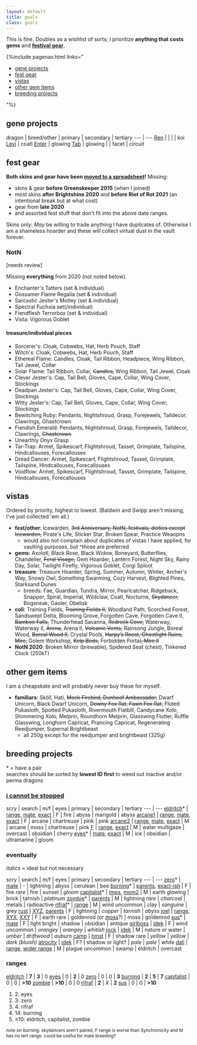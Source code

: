 ```yaml
---
layout: default
title: goals
class: goals
---
```

This is fine. Doubles as a wishlist of sorts; I prioritize **anything that costs gems** and **[festival gear](https://docs.google.com/spreadsheets/d/1-mLVoA-2ItW951fS9JMNEpV1myB50YQLFdc545EiBGU/edit?usp=sharing)**.

{%include pagenav.html links="<ul><li><a href='#gene-projects'>gene projects</a></li><li><a href='#fest-gear'>fest gear</a></li><li><a href='#vistas'>vistas</a></li><li><a href='#other-gem-items'>other gem items</a></li><li><a href='#breeding-projects'>breeding projects</a></li></ul>"%}

## gene projects

dragon | breed/other | primary | secondary | tertiary
--- | ---
[Ren](https://flightrising.com/main.php?dragon=56514106) | | | | koi
[Levi](https://flightrising.com/main.php?dragon=50610501) | coatl
[Enter](https://flightrising.com/main.php?dragon=57236211) | glowing
[Tab](https://flightrising.com/main.php?dragon=60290700) | glowing | | facet | circuit

## fest gear

<b>Both skins and gear have been [moved to a spreadsheet](https://docs.google.com/spreadsheets/d/1-mLVoA-2ItW951fS9JMNEpV1myB50YQLFdc545EiBGU/edit?usp=sharing)!</b> Missing:

- skins & gear <b>before Greenskeeper 2015</b> (when I joined)
- most skins <b>after Brightshine 2020</b> and <b>before Riot of Rot 2021</b> (an intentional break but at what cost)
- gear from <b>late 2020</b>
- and assorted fest stuff that don't fit into the above date ranges.

<span class="sc">Skins only:</span> *May* be willing to trade anything I have duplicates of. Otherwise I am a shameless hoarder and these will collect virtual dust in the vault forever.

### NotN

<span class="sc">[needs review]</span>

Missing <b>everything</b> from 2020 (not noted below).

- Enchanter's Tatters (set & individual)
- Gossamer Flame Regalia (set & individual)
- Sarcastic Jester's Motley (set & individual)
- Spectral Fuchsia set(/individual)
- Fiendflesh Terrorbox (set & individual)
- Vista: Vigorous Goblet

#### treasure/individual pieces

- Sorcerer's: Cloak, Cobwebs, Hat, Herb Pouch, Staff
- Witch's: Cloak, Cobwebs, Hat, Herb Pouch, Staff
- Ethereal Flame: Candles, Cloak, Tail Ribbon, Headpiece, Wing Ribbon, Tail Jewel, Collar
- Solar Flame: Tail Ribbon, Collar, ~~Candles,~~ Wing Ribbon, Tail Jewel, Cloak
- Clever Jester's: Cap, Tail Bell, Gloves, Cape, Collar, Wing Cover, Stockings
- Deadpan Jester's: Cap, Tail Bell, Gloves, Cape, Collar, Wing Cover, Stockings
- Witty Jester's: Cap, Tail Bell, Gloves, Cape, Collar, Wing Cover, Stockings
- Bewitching Ruby: Pendants, Nightshroud, Grasp, Forejewels, Taildecor, Clawrings, Ghastcrown
- Fiendish Emerald: Pendants, Nightshroud, Grasp, Forejewels, Taildecor, Clawrings, ~~Ghastcrown~~
- Unearthly Onyx Grasp
- Tar-Trap: Armet, Spikescarf, Flightshroud, Tasset, Grimplate, Tailspine, Hindcallouses, Forecallouses
- Dread Dancer: Armet, Spikescarf, Flightshroud, Tasset, Grimplate, Tailspine, Hindcallouses, Forecallouses
- Voidflow: Armet, Spikescarf, Flightshroud, Tasset, Grimplate, Tailspine, Hindcallouses, Forecallouses

## vistas

Ordered by priority, highest to lowest. (Baldwin and Swipp aren't missing, I've just collected 'em all.)

- <b>fest/other</b>: Icewarden, ~~3rd Anniversary, NotN, festivals, deities except Icewarden,~~ Pirate's Life, Sticker Star, Broken Spear, Practice Weaopns
	- would also not complain about duplicates of vistas I have applied, for vaulting purposes, but ^those are preferred
- <b>gems</b>: Axolotl, Black Rose, Black Widow, Boneyard, Butterflies, Chandelier, ~~Feral Visage,~~ Gem Hoarder, Lantern Forest, Night Sky, Rainy Day, Solar, Twilight Firefly, Vigorous Goblet, Corgi Sploot
- <b>treasure</b>: Treasure Hoarder, Spring, Summer, Autumn, Winter, Archer's Way, Snowy Owl, Something Swarming, Cozy Harvest, Blighted Pines, Starksand Dunes
	- breeds: Fae, Guardian, Tundra, Mirror, Pearlcatcher, Ridgeback, Snapper, Spiral, Imperial, Wildclaw, Coatl, Nocturne, ~~Skydancer,~~ Bogsneak, Gaoler, Obelisk
- <b>coli</b>: Training Fields, ~~Training Fields II,~~ Woodland Path, Scorched Forest, Sandswept Delta, Blooming Grove, Forgotten Cave, Forgotten Cave II, ~~Bamboo Falls,~~ Thunderhead Savanna, ~~Redrock Cove,~~ Waterway, Waterway II, ~~Arena,~~ Arena II, ~~Volcanic Vents,~~ Rainsong Jungle, Boreal Wood, ~~Boreal Wood II,~~ Crystal Pools, ~~Harpy’s Roost, Ghostlight Ruins, Mire,~~ Golem Workshop, ~~Kelp Beds,~~ Forbidden Portal~~, Mire II~~
- <b>NotN 2020</b>: Broken Mirror (brewable), Spidered Seat (chest), Tinkered Clock (250kT)

## other gem items

I am a cheapskate and will probably never buy these for myself.

<!-- - <b>apparel</b>: currently none, keeping this section in case it becomes relevant again anyway-->
- <b>familiars</b>: Sköll, Hati, ~~Mock Firebird, Dunhoof Ambassador,~~ Dwarf Unicorn, Black Dwarf Unicorn, ~~Downy Fox Rat, Fawn Fox Rat,~~ Fluted Pukasloth, Spotted Pukasloth, Rivermouth Flatbill, Candycane Xolo, Shimmering Xolo, Melprin, Roundhorn Melprin, Glasswing Flutter, Ruffle Glasswing, Longhorn Capricat, Prancing Capricat, Regenerating Reedjumper, Supernal Brightbeast
	- all 250g except for the reedjumper and brightbeast (325g)

## breeding projects

\* = have a pair  
searches should be sorted by <b>lowest ID first</b> to weed out inactive and/or perma dragons

### [i cannot be stopped](https://flightrising.com/main.php?p=lair&id=154165&tab=dragon&did=24247054)

scry | search | m/f | eyes | primary | secondary | tertiary
--- | ---
[eldritch](https://www1.flightrising.com/scrying/predict?breed=3&gender=1&age=1&bodygene=23&body=96&winggene=23&wings=75&tertgene=15&tert=96&element=11&eyetype=0)\* | [range](https://www1.flightrising.com/auction-house/buy/realm/dragons?d_body_range=126-28&d_wings_range=167-172&d_tert_range=126-28&collapse=1), [mate](https://www1.flightrising.com/search/dragons?sort=id_desc&name=&exalted=0&progen=&breed=&bodygene=&winggene=&tertgene=&gender=1&body=&wings=&tert=96&element=&body_range=96-28&wings_range=75-84&tert_range=&age=&rtb=&gen1=&pattern=&id_length=&level_min=&level_max=&eyetype=&hibernal_cooldown_status=&ancient=&named=&hibernal=&sort=id_desc&collapse=1), [exact](https://www1.flightrising.com/search/dragons?sort=id_desc&name=&exalted=0&progen=&breed=&bodygene=&winggene=&tertgene=&gender=&body=96&wings=75&tert=&element=&body_range=&wings_range=&tert_range=&age=&rtb=&gen1=&pattern=XYX&id_length=&level_min=&level_max=&eyetype=&hibernal_cooldown_status=&ancient=&named=&hibernal=&sort=id_desc&collapse=1) | F |  fire | abyss | marigold | abyss
[arcane1](https://www1.flightrising.com/scrying/predict?breed=17&gender=1&age=1&bodygene=29&body=155&winggene=28&wings=66&tertgene=26&tert=66&element=9&eyetype=0) | [range](https://www1.flightrising.com/auction-house/buy/realm/dragons?d_body_range=130-123&d_wings_range=160-85&d_tert_range=160-85&collapse=1), [mate](https://www1.flightrising.com/search/dragons?sort=id_desc&name=&exalted=0&progen=&breed=&bodygene=&winggene=&tertgene=&gender=0&body=&wings=&tert=66&element=&body_range=155-123&wings_range=66-85&tert_range=&age=&rtb=&gen1=&pattern=&id_length=&level_min=&level_max=&eyetype=&hibernal_cooldown_status=&ancient=&named=&hibernal=&sort=id_desc), [exact](https://www1.flightrising.com/search/dragons?sort=id_desc&name=&exalted=0&progen=&breed=&bodygene=&winggene=&tertgene=&gender=&body=155&wings=66&tert=&element=&body_range=&wings_range=&tert_range=&age=&rtb=&gen1=&pattern=XYY&id_length=&level_min=&level_max=&eyetype=&hibernal_cooldown_status=&ancient=&named=&hibernal=&sort=id_desc&collapse=1) | F | arcane | chartreuse | pink | pink
[arcane2](https://www1.flightrising.com/scrying/predict?breed=17&gender=0&age=1&bodygene=29&body=115&winggene=29&wings=155&tertgene=26&tert=66&element=9&eyetype=0) | [range](https://www1.flightrising.com/auction-house/buy/realm/dragons?d_body_range=173-93&d_wings_range=130-123&d_tert_range=160-85&collapse=1), [mate](https://www1.flightrising.com/search/dragons?sort=id_desc&name=&exalted=0&progen=&breed=17&bodygene=&winggene=&tertgene=&gender=1&body=115&wings=155&tert=&element=&body_range=&wings_range=&tert_range=66-65&age=&rtb=&gen1=&pattern=&id_length=&level_min=&level_max=&eyetype=&hibernal_cooldown_status=&ancient=&named=&hibernal=&sort=id_desc), [exact](https://www1.flightrising.com/search/dragons?sort=id_desc&name=&exalted=0&progen=&breed=&bodygene=&winggene=&tertgene=&gender=&body=115&wings=155&tert=66&element=&body_range=&wings_range=&tert_range=&age=&rtb=&gen1=&pattern=&id_length=&level_min=&level_max=&eyetype=&hibernal_cooldown_status=&ancient=&named=&hibernal=&sort=id_desc&collapse=1) | M | arcane | moss | chartreuse | pink
[F](https://www1.flightrising.com/scrying/predict?breed=18&gender=0&age=1&bodygene=47&body=126&winggene=54&wings=10&tertgene=42&tert=116&element=4&eyetype=5) | [range](https://www1.flightrising.com/auction-house/buy/realm/dragons?d_body_range=23-26&d_wings_range=70-11&d_tert_range=169-161&collapse=1), [exact](https://www1.flightrising.com/search/dragons?sort=id_desc&name=&exalted=0&progen=&breed=&bodygene=&winggene=&tertgene=&gender=&body=126&wings=10&tert=116&element=&body_range=&wings_range=&tert_range=&age=&rtb=&gen1=&pattern=&id_length=&level_min=&level_max=&eyetype=&hibernal_cooldown_status=&ancient=&named=&hibernal=&sort=id_desc&collapse=1) | M | water multigaze | overcast | obsidian | cherry
[eyes](https://www1.flightrising.com/scrying/predict?breed=7&gender=0&age=1&bodygene=18&body=10&winggene=5&wings=90&tertgene=24&tert=98&element=6&eyetype=8)\* | [mate](https://www1.flightrising.com/search/dragons?sort=id_desc&name=&exalted=0&progen=&breed=&bodygene=&winggene=&tertgene=&gender=1&body=10&wings=90&tert=98&element=&body_range=&wings_range=&tert_range=&age=&rtb=&gen1=&pattern=&id_length=&level_min=&level_max=&eyetype=&hibernal_cooldown_status=&ancient=&named=&hibernal=&silhouette_unlocked=&sort=id_desc&nocollapse=1), [exact](https://www1.flightrising.com/search/dragons?sort=id_desc&name=&exalted=0&progen=&breed=&bodygene=&winggene=&tertgene=&gender=&body=10&wings=90&tert=98&element=&body_range=&wings_range=&tert_range=&age=&rtb=&gen1=&pattern=&id_length=&level_min=&level_max=&eyetype=&hibernal_cooldown_status=&ancient=&named=&hibernal=&sort=id_desc&nocollapse=1) | M | ice | obsidian | ultramarine | gloom

### eventually

<i>italics</i> = ideal but not necessary

scry | search | m/f | eyes | primary | secondary | tertiary
--- | ---
[zero](https://www1.flightrising.com/scrying/predict?breed=13&gender=0&age=1&bodygene=15&body=96&winggene=20&wings=117&tertgene=5&tert=3&element=5&eyetype=0)\* | [mate](https://www1.flightrising.com/search/dragons?sort=id_desc&name=&exalted=0&progen=&breed=&bodygene=&winggene=&tertgene=&gender=1&body=96&wings=117&tert=3&element=&body_range=&wings_range=&tert_range=&age=&rtb=&gen1=&pattern=&id_length=&level_min=&level_max=&eyetype=&hibernal_cooldown_status=&ancient=&named=&hibernal=&silhouette_unlocked=&sort=id_desc&nocollapse=1) | - | lightning | abyss | cerulean | bee
[burning](https://www1.flightrising.com/scrying/predict?breed=18&gender=1&age=1&bodygene=56&body=48&winggene=56&wings=172&tertgene=48&tert=98&element=11&eyetype=3)\* | [parents](https://www1.flightrising.com/auction-house/buy/realm/dragons?d_body_range=133-158&d_wings_range=84-105&d_tert_range=91-8&nocollapse=1&collapse=1), [exact-ish](https://www1.flightrising.com/search/dragons?sort=id_desc&name=&exalted=0&progen=&breed=&bodygene=&winggene=&tertgene=&gender=&body=48&wings=172&tert=&element=&body_range=&wings_range=&tert_range=146-8&age=&rtb=&gen1=&pattern=&id_length=&level_min=&level_max=&eyetype=&hibernal_cooldown_status=&ancient=&named=&hibernal=&silhouette_unlocked=&sort=id_desc&nocollapse=1) | F | fire <i>rare</i> | fire | sunset | <i>gloom</i>
[capitalist](https://www1.flightrising.com/scrying/predict?breed=8&gender=0&age=1&bodygene=24&body=107&winggene=17&wings=124&tertgene=21&tert=4&element=1&eyetype=7)\* | [imps](https://www1.flightrising.com/search/dragons?sort=id_desc&name=&exalted=0&progen=&breed=8&bodygene=&winggene=&tertgene=&gender=&body=107&wings=124&tert=&element=&body_range=&wings_range=&tert_range=&age=&rtb=&gen1=&pattern=&id_length=&level_min=&level_max=&eyetype=&hibernal_cooldown_status=&ancient=&named=&hibernal=&silhouette_unlocked=&sort=id_desc), [mom2](https://www1.flightrising.com/search/dragons?sort=id_desc&name=&exalted=0&progen=&breed=8&bodygene=&winggene=&tertgene=&gender=1&body=107&wings=124&tert=&element=&body_range=&wings_range=&tert_range=&age=&rtb=&gen1=&pattern=&id_length=&level_min=&level_max=&eyetype=&hibernal_cooldown_status=&ancient=&named=&hibernal=&silhouette_unlocked=&sort=id_desc) | M | earth glowing | brick | tarnish | *platinum*
[zombie](https://www1.flightrising.com/scrying/predict?breed=14&gender=0&age=1&bodygene=57&body=7&winggene=17&wings=140&tertgene=6&tert=130&element=5&eyetype=3)\* | [parents](https://www1.flightrising.com/search/dragons?sort=id_desc&name=&exalted=0&progen=&breed=&bodygene=&winggene=&tertgene=&gender=&body=&wings=140&tert=130&element=&body_range=146-70&wings_range=&tert_range=&age=&rtb=&gen1=&pattern=&id_length=&level_min=&level_max=&eyetype=&hibernal_cooldown_status=&ancient=&named=&hibernal=&silhouette_unlocked=&sort=id_desc) | M | lightning *rare* | *charcoal* | metals | radioactive
[rifraf](https://www1.flightrising.com/scrying/predict?breed=11&gender=0&age=1&bodygene=6&body=106&winggene=23&wings=121&tertgene=18&tert=6&element=3&eyetype=1)\* | [range](https://www1.flightrising.com/search/dragons?sort=id_desc&name=&exalted=0&progen=&breed=&bodygene=&winggene=&tertgene=&gender=&body=106&wings=&tert=6&element=&body_range=&wings_range=57-107&tert_range=&age=&rtb=&gen1=&pattern=&id_length=&level_min=&level_max=&eyetype=&hibernal_cooldown_status=&ancient=&named=&hibernal=&silhouette_unlocked=&sort=id_desc) | M | wind uncommon | clay | *sanguine* | grey
[rust](https://www1.flightrising.com/scrying/predict?breed=11&gender=1&age=1&bodygene=10&body=94&winggene=57&wings=124&tertgene=18&tert=96&element=5&eyetype=0) | [XYZ](https://www1.flightrising.com/search/dragons?sort=id_desc&name=&exalted=0&progen=&breed=&bodygene=&winggene=&tertgene=&gender=1&body=57%2C94%2C140%2C124&wings=124%2C94%2C57%2C140&tert=96%2C176%2C151&element=5&body_range=&wings_range=&tert_range=&age=&rtb=&gen1=&pattern=XYZ&id_length=&level_min=&level_max=&eyetype=&hibernal_cooldown_status=&ancient=&named=&hibernal=&silhouette_unlocked=&sort=id_desc), [parents](https://www1.flightrising.com/search/dragons?sort=id_desc&name=&exalted=0&progen=&breed=&bodygene=&winggene=&tertgene=&gender=&body=&wings=&tert=&element=&body_range=94-57&wings_range=162-55&tert_range=96-27&age=&rtb=&gen1=&pattern=&id_length=&level_min=&level_max=&eyetype=&hibernal_cooldown_status=&ancient=&named=&hibernal=&silhouette_unlocked=&sort=id_desc) | F | lightning | *copper* | *tarnish* | *abyss*
[joel](https://www1.flightrising.com/scrying/predict?breed=15&gender=1&age=1&bodygene=0&body=41&winggene=59&wings=115&tertgene=38&tert=41&element=1&eyetype=3) |  [range](https://www1.flightrising.com/search/dragons?sort=id_desc&name=&exalted=0&progen=&breed=&bodygene=&winggene=&tertgene=&gender=&body=&wings=&tert=&element=&body_range=115-103&wings_range=142-41&tert_range=115-103&age=&rtb=&gen1=&pattern=&id_length=&level_min=&level_max=&eyetype=&hibernal_cooldown_status=&ancient=&named=&hibernal=&silhouette_unlocked=&sort=id_desc), [XYX](https://www1.flightrising.com/search/dragons?sort=id_desc&name=&exalted=0&progen=&breed=&bodygene=&winggene=&tertgene=&gender=&body=41&wings=&tert=41&element=&body_range=&wings_range=123-115&tert_range=&age=&rtb=&gen1=&pattern=&id_length=&level_min=&level_max=&eyetype=&hibernal_cooldown_status=&ancient=&named=&hibernal=&silhouette_unlocked=&sort=id_desc), [XXY](https://www1.flightrising.com/search/dragons?sort=id_desc&name=&exalted=0&progen=&breed=&bodygene=&winggene=&tertgene=&gender=&body=&wings=115&tert=41&element=&body_range=123-103&wings_range=&tert_range=&age=&rtb=&gen1=&pattern=&id_length=&level_min=&level_max=&eyetype=&hibernal_cooldown_status=&ancient=&named=&hibernal=&silhouette_unlocked=&sort=id_desc) | F | earth rare | goldenrod (or [moss](https://www1.flightrising.com/scrying/predict?breed=15&gender=1&age=1&bodygene=4&body=115&winggene=59&wings=115&tertgene=38&tert=41&element=1&eyetype=3)?) | moss | goldenrod
[sus](https://www1.flightrising.com/scrying/predict?breed=19&gender=1&age=1&bodygene=71&body=12&winggene=70&wings=10&tertgene=64&tert=97&element=8&eyetype=13)\* | [mate](https://www1.flightrising.com/search/dragons?page=1&sort=id_asc&name=&exalted=0&progen=&breed=19&bodygene=&winggene=&tertgene=&gender=1&body=12&wings=10&tert=&element=&body_range=&wings_range=&tert_range=97-127&age=&rtb=&gen1=&pattern=&id_length=&level_min=&level_max=&eyetype=&hibernal_cooldown_status=&ancient=&named=&hibernal=&silhouette_unlocked=&sort=id_desc&page=1) | F | light bright | shadow | obsidian | antique
[girlboss](https://www1.flightrising.com/scrying/predict?breed=4&gender=1&age=1&bodygene=40&body=46&winggene=5&wings=171&tertgene=13&tert=2&element=3&eyetype=1) | [idek](https://www1.flightrising.com/search/dragons?sort=id_asc&name=&exalted=0&progen=&breed=&bodygene=&winggene=&tertgene=&gender=1&body=75%2C46%2C84%2C172%2C105%2C171%2C47%2C133%2C158%2C49&wings=75%2C46%2C84%2C172%2C105%2C171%2C47%2C133%2C158%2C49&tert=1%2C163%2C97%2C2%2C74%2C38%2C113%2C79%2C101%2C39%2C102%2C144%2C155%2C40%2C123&element=3&body_range=&wings_range=&tert_range=&age=&rtb=&gen1=&pattern=XYZ&id_length=&level_min=&level_max=&eyetype=&hibernal_cooldown_status=&ancient=&named=&hibernal=&silhouette_unlocked=&sort=id_desc&nocollapse=1) | F | wind uncommon | *orangey* | *orangey* | *whitish*
[jock](https://www1.flightrising.com/scrying/predict?breed=9&gender=0&age=1&bodygene=3&body=157&winggene=4&wings=165&tertgene=5&tert=166&element=4&eyetype=0) | [idek](https://www1.flightrising.com/search/dragons?sort=id_desc&name=&exalted=0&progen=&breed=&bodygene=&winggene=&tertgene=&gender=0&body=157%2C165%2C166&wings=165%2C157%2C166&tert=166%2C165%2C157&element=4%2C10&body_range=&wings_range=&tert_range=&age=&rtb=&gen1=&pattern=XYZ&id_length=&level_min=&level_max=&eyetype=&hibernal_cooldown_status=&ancient=&named=&hibernal=&silhouette_unlocked=&sort=id_desc&nocollapse=1) | M | nature or water | *umber* | *driftwood* | *auburn*
[camp](https://www1.flightrising.com/scrying/predict?breed=2&gender=1&age=1&bodygene=6&body=110&winggene=21&wings=104&tertgene=8&tert=11&element=7&eyetype=3) | [hmst](https://www1.flightrising.com/search/dragons?gender=1&body=110%2C139%2C76%2C51&tert=11&wings_range=140-41&sort=id_desc) | F | shadow rare | *yellow* | *yellow* | *dark (bluish)*
[atrocity](https://www1.flightrising.com/scrying/predict?breed=17&gender=1&age=1&bodygene=31&body=110&winggene=38&wings=93&tertgene=27&tert=2&element=8&eyetype=8) | [idek](https://www1.flightrising.com/search/dragons?sort=id_desc&name=&exalted=0&progen=&breed=&bodygene=&winggene=&tertgene=&gender=1&body=&wings=&tert=97%2C2%2C74&element=7%2C8&body_range=103-110&wings_range=1-74%2C103-110&tert_range=&age=&rtb=&gen1=&pattern=XYZ&id_length=&level_min=&level_max=&eyetype=&hibernal_cooldown_status=&ancient=&named=&hibernal=&silhouette_unlocked=&sort=id_desc) | F? | shadow or light? | *pale* | *pale* | *white*
[dali](https://www1.flightrising.com/dgen/preview/dragon?age=1&body=36&bodygene=62&breed=19&element=7&eyetype=3&gender=0&tert=126&tertgene=62&winggene=71&wings=176&auth=29dccddc0e37fb41f26c58218aaf0284fe8305f9&dummyext=prev.png) | [range](https://www1.flightrising.com/search/dragons?sort=id_desc&name=&exalted=0&progen=&breed=&bodygene=&winggene=&tertgene=&gender=&body=&wings=&tert=&element=&body_range=153-37&wings_range=10-11&tert_range=24-25&age=&rtb=&gen1=&pattern=&id_length=&level_min=&level_max=&eyetype=&hibernal_cooldown_status=&ancient=&named=&hibernal=&silhouette_unlocked=&sort=id_desc), [wider range](https://www1.flightrising.com/search/dragons?sort=id_desc&name=&exalted=0&progen=&breed=&bodygene=&winggene=&tertgene=&gender=&body=&wings=&tert=&element=&body_range=154-38&wings_range=9-12&tert_range=23-26&age=&rtb=&gen1=&pattern=&id_length=&level_min=&level_max=&eyetype=&hibernal_cooldown_status=&ancient=&named=&hibernal=&silhouette_unlocked=&sort=id_desc) | M | plague uncommon | swamp | eldritch | overcast

### ranges

[eldritch](http://fr.fintastic.net/?id=56,62,113,115,60,60,1,1,Andarist,Babby) | <b>7</b> | <b>3</b> | 0
[eyes](http://fr.fintastic.net/?id=21,21,49,50,13,13,1,1,Orvil,unnamed) | 0 | <b>2</b> | 0
[zero](http://fr.fintastic.net/?id=60,60,65,65,4,6,1,1,unnamed,Forrester) | 0 | 0 | <b>3</b>
[burning](http://fr.fintastic.net/?id=123,124,114,118,15,21,1,1,Alabaster,Synchronicity) | <b>2</b> | <b>5</b> | <b>7</b>
[capitalist](http://fr.fintastic.net/?id=164,164,143,143,10,171,1,1,unnamed,Wyze) | 0 | 0 | <b>>10</b>
[zombie](http://fr.fintastic.net/?id=18,133,113,113,92,92,1,1,Blake,Brandt) | <b>>10</b> | 0 | 0
[rifraf](http://fr.fintastic.net/?id=18,133,113,113,92,92,1,1,Blake,Brandt) | <b>2</b> | X | <b>2</b>
[sus](http://fr.fintastic.net/?id=24,24,21,21,2,26,1,1,unnamed,Anesia) | 0 | 0 | <b>>10</b>

1. 2: eyes
1. 3: zero
1. 4: rifraf
1. 14: burning
1. ≥10: eldritch, capitalist, zombie

<span style="font-size:.85em;">note on burning: skydancers aren't paired, F range is worse than Synchronicity and M has no tert range. could be useful for mate breeding?</span>